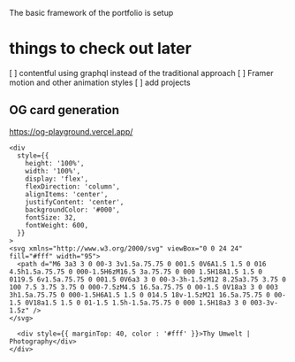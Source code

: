 The basic framework of the portfolio is setup

# things to check out later

[ ] contentful using graphql instead of the traditional approach
[ ] Framer motion and other animation styles
[ ] add projects

## OG card generation

https://og-playground.vercel.app/

```
<div
  style={{
    height: '100%',
    width: '100%',
    display: 'flex',
    flexDirection: 'column',
    alignItems: 'center',
    justifyContent: 'center',
    backgroundColor: '#000',
    fontSize: 32,
    fontWeight: 600,
  }}
>
<svg xmlns="http://www.w3.org/2000/svg" viewBox="0 0 24 24" fill="#fff" width="95">
  <path d="M6 3a3 3 0 00-3 3v1.5a.75.75 0 001.5 0V6A1.5 1.5 0 016 4.5h1.5a.75.75 0 000-1.5H6zM16.5 3a.75.75 0 000 1.5H18A1.5 1.5 0 0119.5 6v1.5a.75.75 0 001.5 0V6a3 3 0 00-3-3h-1.5zM12 8.25a3.75 3.75 0 100 7.5 3.75 3.75 0 000-7.5zM4.5 16.5a.75.75 0 00-1.5 0V18a3 3 0 003 3h1.5a.75.75 0 000-1.5H6A1.5 1.5 0 014.5 18v-1.5zM21 16.5a.75.75 0 00-1.5 0V18a1.5 1.5 0 01-1.5 1.5h-1.5a.75.75 0 000 1.5H18a3 3 0 003-3v-1.5z" />
</svg>

  <div style={{ marginTop: 40, color : '#fff' }}>Thy Umwelt | Photography</div>
</div>
```
